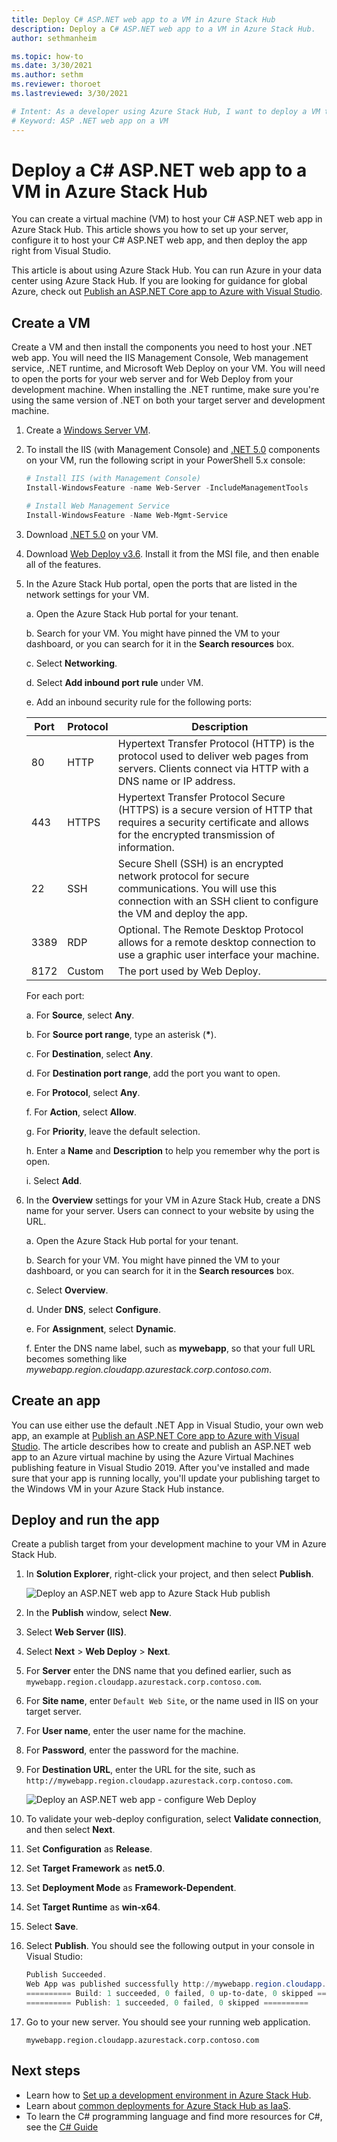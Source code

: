 ```yaml
---
title: Deploy C# ASP.NET web app to a VM in Azure Stack Hub
description: Deploy a C# ASP.NET web app to a VM in Azure Stack Hub.
author: sethmanheim

ms.topic: how-to
ms.date: 3/30/2021
ms.author: sethm
ms.reviewer: thoroet
ms.lastreviewed: 3/30/2021

# Intent: As a developer using Azure Stack Hub, I want to deploy a VM to host my Web app using .Net.
# Keyword: ASP .NET web app on a VM
---
```


# Deploy a C# ASP.NET web app to a VM in Azure Stack Hub

You can create a virtual machine (VM) to host your C# ASP.NET web app in Azure Stack Hub. This article shows you how to set up your server, configure it to host your C# ASP.NET web app, and then deploy the app right from Visual Studio.

This article is about using Azure Stack Hub. You can run Azure in your data center using Azure Stack Hub. If you are looking for guidance for global Azure, check out [Publish an ASP.NET Core app to Azure with Visual Studio](/aspnet/core/tutorials/razor-pages/razor-pages-start?tabs=visual-studio&preserve-view=true).


## Create a VM

Create a VM and then install the components you need to host your .NET web app. You will need the IIS Management Console, Web management service, .NET runtime, and Microsoft Web Deploy on your VM. You will need to open the ports for your web server and for Web Deploy from your development machine. When installing the .NET runtime, make sure you're using the same version of .NET on both your target server and development machine.

1. Create a [Windows Server VM](azure-stack-quick-windows-portal.md).

1. To install the IIS (with Management Console) and [.NET 5.0](https://dotnet.microsoft.com/download/dotnet/5.0/runtime) components on your VM, run the following script in your PowerShell 5.x console:

    ```PowerShell  
    # Install IIS (with Management Console)
    Install-WindowsFeature -name Web-Server -IncludeManagementTools
    
    # Install Web Management Service
    Install-WindowsFeature -Name Web-Mgmt-Service
    ```

1. Download [.NET 5.0](https://dotnet.microsoft.com/download/dotnet/5.0/runtime) on your VM. 

2. Download [Web Deploy v3.6](https://www.microsoft.com/download/details.aspx?id=43717). Install it from the MSI file, and then enable all of the features.

3. In the Azure Stack Hub portal, open the ports that are listed in the network settings for your VM.

    a. Open the Azure Stack Hub portal for your tenant.

    b. Search for your VM. You might have pinned the VM to your dashboard, or you can search for it in the **Search resources** box.

    c. Select **Networking**.

    d. Select **Add inbound port rule** under VM.

    e. Add an inbound security rule for the following ports:

    | Port | Protocol | Description |
    | --- | --- | --- |
    | 80 | HTTP | Hypertext Transfer Protocol (HTTP) is the protocol used to deliver web pages from servers. Clients connect via HTTP with a DNS name or IP address. |
    | 443 | HTTPS | Hypertext Transfer Protocol Secure (HTTPS) is a secure version of HTTP that requires a security certificate and allows for the encrypted transmission of information.  |
    | 22 | SSH | Secure Shell (SSH) is an encrypted network protocol for secure communications. You will use this connection with an SSH client to configure the VM and deploy the app. |
    | 3389 | RDP | Optional. The Remote Desktop Protocol allows for a remote desktop connection to use a graphic user interface your machine.   |
    | 8172 | Custom | The port used by Web Deploy. |

    For each port:

    a. For **Source**, select **Any**.

    b. For **Source port range**, type an asterisk (**\***).

    c. For **Destination**, select **Any**.

    d. For **Destination port range**, add the port you want to open.

    e. For **Protocol**, select **Any**.

    f. For **Action**, select **Allow**.

    g. For **Priority**, leave the default selection.

    h. Enter a **Name** and **Description** to help you remember why the port is open.

    i. Select **Add**.

1.  In the **Overview** settings for your VM in Azure Stack Hub, create a DNS name for your server. Users can connect to your website by using the URL.

    a. Open the Azure Stack Hub portal for your tenant.

    b. Search for your VM. You might have pinned the VM to your dashboard, or you can search for it in the **Search resources** box.

    c. Select **Overview**.

    d. Under **DNS**, select **Configure**.

    e. For **Assignment**, select **Dynamic**.

    f. Enter the DNS name label, such as **mywebapp**, so that your full URL becomes something like *mywebapp.region.cloudapp.azurestack.corp.contoso.com*.

## Create an app 

You can use either use the default .NET App in Visual Studio, your own web app, an example at [Publish an ASP.NET Core app to Azure with Visual Studio](/aspnet/core/tutorials/razor-pages/razor-pages-start). The article describes how to create and publish an ASP.NET web app to an Azure virtual machine by using the Azure Virtual Machines publishing feature in Visual Studio 2019. After you've installed and made sure that your app is running locally, you'll update your publishing target to the Windows VM in your Azure Stack Hub instance.

## Deploy and run the app

Create a publish target from your development machine to your VM in Azure Stack Hub.

1. In **Solution Explorer**, right-click your project, and then select **Publish**.

    ![Deploy an ASP.NET web app to Azure Stack Hub publish](media/azure-stack-dev-start-howto-vm-dotnet/deploy-app-to-azure-stack.png)

1. In the **Publish** window, select **New**.
1. Select **Web Server (IIS)**.
1. Select **Next** > **Web Deploy** > **Next**.
1. For **Server** enter the DNS name that you defined earlier, such as `mywebapp.region.cloudapp.azurestack.corp.contoso.com`.
1. For **Site name**, enter `Default Web Site`, or the name used in IIS on your target server.
1. For **User name**, enter the user name for the machine.
1. For **Password**, enter the password for the machine.
1. For **Destination URL**, enter the URL for the site, such as `http://mywebapp.region.cloudapp.azurestack.corp.contoso.com`.

    ![Deploy an ASP.NET web app - configure Web Deploy](media/azure-stack-dev-start-howto-vm-dotnet/configure-web-deploy.png)

1. To validate your web-deploy configuration, select **Validate connection**, and then select **Next**.
1. Set **Configuration** as **Release**.
1. Set **Target Framework** as **net5.0**.
1. Set **Deployment Mode** as **Framework-Dependent**.
1. Set **Target Runtime** as **win-x64**.
1. Select **Save**.
1. Select **Publish**. You should see the following output in your console in Visual Studio:
    ```PowerShell  
    Publish Succeeded.
    Web App was published successfully http://mywebapp.region.cloudapp.azurestack.corp.contoso.com/
    ========== Build: 1 succeeded, 0 failed, 0 up-to-date, 0 skipped ==========
    ========== Publish: 1 succeeded, 0 failed, 0 skipped ==========
    ```
1. Go to your new server. You should see your running web application.

    ```http  
    mywebapp.region.cloudapp.azurestack.corp.contoso.com
    ```

## Next steps

- Learn how to [Set up a development environment in Azure Stack Hub](azure-stack-dev-start.md).
- Learn about [common deployments for Azure Stack Hub as IaaS](azure-stack-dev-start-deploy-app.md).
- To learn the C# programming language and find more resources for C#, see the [C# Guide](/dotnet/csharp/)
